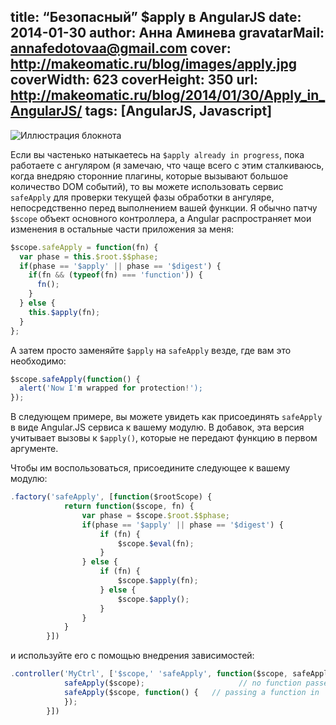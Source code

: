 title: “Безопасный” $apply в AngularJS
date: 2014-01-30
author: Анна Аминева
gravatarMail: annafedotovaa@gmail.com
cover: http://makeomatic.ru/blog/images/apply.jpg
coverWidth: 623
coverHeight: 350
url: http://makeomatic.ru/blog/2014/01/30/Apply_in_AngularJS/
tags: [AngularJS, Javascript]
---

![Иллюстрация блокнота](/blog/images/apply.jpg)

Если вы частенько натыкаетесь на `$apply already in progress`, пока работаете с ангуляром (я замечаю, что чаще всего с этим сталкиваюсь, когда внедряю сторонние плагины, которые вызывают большое количество DOM событий), то вы можете использовать  сервис `safeApply` для проверки текущей фазы обработки в ангуляре, непосредственно перед выполнением вашей функции. Я обычно патчу `$scope` объект основного контроллера, а Angular распространяет мои изменения в остальные части приложения за меня:

<!-- more -->

```js
$scope.safeApply = function(fn) {
  var phase = this.$root.$$phase;
  if(phase == '$apply' || phase == '$digest') {
    if(fn && (typeof(fn) === 'function')) {
      fn();
    }
  } else {
    this.$apply(fn);
  }
};
```
А затем просто заменяйте  `$apply` на `safeApply` везде, где вам это необходимо:

```js
$scope.safeApply(function() {
  alert('Now I'm wrapped for protection!');
});
```

В следующем примере, вы можете увидеть как присоединять `safeApply` в виде Angular.JS сервиса к вашему модулю. В добавок, эта версия учитывает вызовы к `$apply()`, которые не передают функцию в первом аргументе. 

Чтобы им воспользоваться, присоедините следующее к вашему модулю:

```js
.factory('safeApply', [function($rootScope) {
		    return function($scope, fn) {
		        var phase = $scope.$root.$$phase;
		        if(phase == '$apply' || phase == '$digest') {
		            if (fn) {
		                $scope.$eval(fn);
		            }
		        } else {
		            if (fn) {
		                $scope.$apply(fn);
		            } else {
		                $scope.$apply();
		            }
		        }
		    }
		}])
```

и используйте его c помощью внедрения зависимостей:

```js
.controller('MyCtrl', ['$scope,' 'safeApply', function($scope, safeApply) {
		    safeApply($scope);                     // no function passed in
		    safeApply($scope, function() {   // passing a function in
		    });
		}])
```

